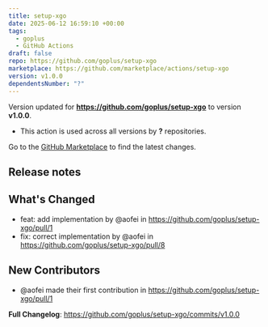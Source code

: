 ```yaml
---
title: setup-xgo
date: 2025-06-12 16:59:10 +00:00
tags:
  - goplus
  - GitHub Actions
draft: false
repo: https://github.com/goplus/setup-xgo
marketplace: https://github.com/marketplace/actions/setup-xgo
version: v1.0.0
dependentsNumber: "?"
---
```



Version updated for **https://github.com/goplus/setup-xgo** to version **v1.0.0**.
- This action is used across all versions by **?** repositories.

Go to the [GitHub Marketplace](https://github.com/marketplace/actions/setup-xgo) to find the latest changes.

## Release notes

## What's Changed
* feat: add implementation by @aofei in https://github.com/goplus/setup-xgo/pull/1
* fix: correct implementation by @aofei in https://github.com/goplus/setup-xgo/pull/8

## New Contributors
* @aofei made their first contribution in https://github.com/goplus/setup-xgo/pull/1

**Full Changelog**: https://github.com/goplus/setup-xgo/commits/v1.0.0
